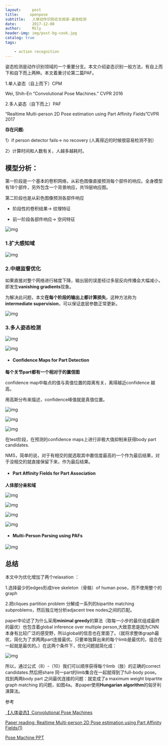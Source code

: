 ```yaml
---
layout:     post
title:     openpose
subtitle:   人体动作识别论文阅读-姿态检测
date:       2017-12-08
author:     Mily
header-img: img/post-bg-cook.jpg
catalog: true
tags:

    - action recognition
---
```


姿态检测是动作识别领域的一个重要分支。本文介绍姿态识别一般方法，有自上而下和自下而上两种。本文着重讨论第二篇PAF。

1.单人姿态（自上而下）CPM

Wei, Shih-En “Convolutional Pose Machines.” CVPR 2016

2.多人姿态（自下而上）PAF

“Realtime Multi-person 2D Pose estimation using Part Affinity Fields”CVPR 2017

**存在问题:** 

1〉if person detector fails-> no recovery (人离得近的时候很容易检测不到）

2〉计算时间和人数有关，人越多越耗时。

## 模型分析：

第一阶段是一个基本的卷积网络，从彩色图像直接预测每个部件的响应。全身模型有18个部件，另外包含一个背景响应，共19层响应图。

第二阶段也是从彩色图像预测各部件响应

- 阶段性的卷积结果→ 纹理特征 

- 前一阶段各部件响应→ 空间特征

![img](https://note.youdao.com/ynoteshare1/images/replace-img.png)



### 1.扩大感知域

![img](https://note.youdao.com/ynoteshare1/images/replace-img.png)



### 2.中继监督优化

如果直接对整个网络进行梯度下降，输出层的误差经过多层反向传播会大幅减小，即发生**vanishing gradients**现象。 

 为解决此问题，本文**在每个阶段的输出上都计算损失**。这种方法称为**intermediate supervision**，可以保证底层参数正常更新。 

![img](https://note.youdao.com/ynoteshare1/images/replace-img.png)

### **3.多人姿态检测**

![img](https://note.youdao.com/ynoteshare1/images/replace-img.png)



![img](https://note.youdao.com/ynoteshare1/images/replace-img.png)

- #### **Confidence Maps for Part Detection**

**每个关节part都有一个相对于的置信图**

confidence map中每点的值与真值位置的距离有关，离得越近confidence 越高。

用高斯分布来描述，confidence峰值就是真值位置。

![img](https://note.youdao.com/ynoteshare1/images/replace-img.png)

![img](https://note.youdao.com/ynoteshare1/images/replace-img.png)

![img](https://note.youdao.com/ynoteshare1/images/replace-img.png)

在test阶段，在预测的confidence maps上进行非极大值抑制来获得body part candidates.

NMS，简单的说，对于有相交的就选取其中置信度最高的一个作为最后结果，对于没相交的就直接保留下来，作为最后结果。

- #### **Part Affinity Fields for Part Association**

**人体部分亲和域**

![img](https://note.youdao.com/ynoteshare1/images/replace-img.png)



![img](https://note.youdao.com/ynoteshare1/images/replace-img.png)



![img](https://note.youdao.com/ynoteshare1/images/replace-img.png)



![img](https://note.youdao.com/ynoteshare1/images/replace-img.png)

- #### **Multi-Person Parsing using PAFs**

![img](https://note.youdao.com/ynoteshare1/images/replace-img.png)



## 总结

本文中为优化增加了两个relaxation ：

1.选择最少的edges形成tree skeleton（骨骼）of human pose，而不使用整个的graph

2.把cliques partition problem 分解成一系列的bipartite matching subproblems，然后独立地分析adjacent tree nodes之间的匹配。

paper中论述了为什么采用**minimal greedy**的算法（取每一小步的最优组成最终的最优）也包含着global inference over multiple person,大致意思是因为CNN本身有比较广泛的感受野，所以global的信息也在里面了。（就将求整体graph最优，简化为了求两两part连接最优。只要单独算出来的每个limb是最优的，组合在一起就是最优的。）在这两个条件下，优化问题就简化成：

![img](https://note.youdao.com/ynoteshare1/images/replace-img.png)



所以，通过公式（8）-（10）我们可以顺序获得每个limb（肢）的正确的correct candidates.然后把share 同一part的limb集合在一起就得到了full-body pose。找到两两body part 之间最优连接的问题：就变成了a maximum weight bipartite graph matching 的问题，如图4a。本paper使用**Hungarian algorithm**的匈牙利演算法。

参考

[【人体姿态】Convolutional Pose Machines](http://blog.csdn.net/shenxiaolu1984/article/details/51094959)

[Paper reading: Realtime Multi-person 2D Pose estimation using Part Affinity Fields(1)](http://blog.csdn.net/yengjie2200/article/details/68064095)

[Pose Machine PPT](https://www.slideshare.net/plutoyang/pose-machine)
